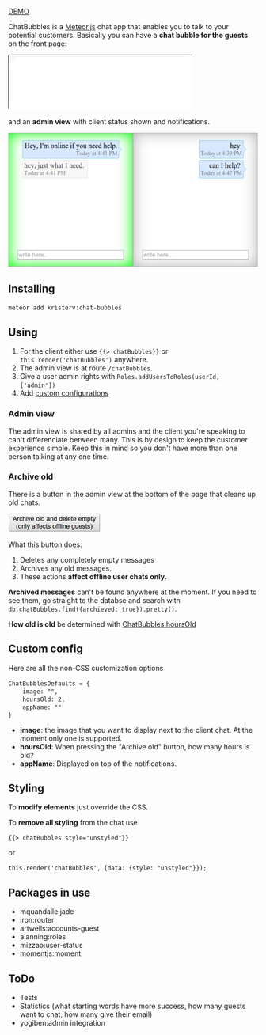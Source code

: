 [DEMO](http://chat-bubbles.meteor.com)

ChatBubbles is a [Meteor.js](http://meteor.com) chat app that enables you to talk to your potential customers. Basically you can have a **chat bubble for the guests** on the front page:

![client chat](https://github.com/KristerV/meteor-chat-bubbles/blob/master/readme/client.gif)

and an **admin view** with client status shown and notifications.

![Admin view](https://github.com/KristerV/meteor-chat-bubbles/blob/master/readme/admin.png)

## Installing

    meteor add kristerv:chat-bubbles

## Using

1. For the client either use `{{> chatBubbles}}` or `this.render('chatBubbles')` anywhere.
2. The admin view is at route `/chatBubbles`.
3. Give a user admin rights with `Roles.addUsersToRoles(userId, ['admin'])`
4. Add [custom configurations](#custom-config)

### Admin view

The admin view is shared by all admins and the client you're speaking to can't differenciate between many. This is by design to keep the customer experience simple. Keep this in mind so you don't have more than one person talking at any one time.

### Archive old

There is a button in the admin view at the bottom of the page that cleans up old chats.

![archive](https://github.com/KristerV/meteor-chat-bubbles/blob/master/readme/archive.png)

What this button does:

1. Deletes any completely empty messages  
2. Archives any old messages.
3. These actions **affect offline user chats only.**

**Archived messages** can't be found anywhere at the moment. If you need to see them, go straight to the databse and search with `db.chatBubbles.find({archieved: true}).pretty()`.

**How old is old** be determined with [ChatBubbles.hoursOld](#custom-config)

## Custom config

Here are all the non-CSS customization options

    ChatBubblesDefaults = {
    	image: "",
    	hoursOld: 2,
    	appName: ""
    }

- **image**: the image that you want to display next to the client chat. At the moment only one is supported.
- **hoursOld**: When pressing the "Archive old" button, how many hours is old?
- **appName**: Displayed on top of the notifications.

## Styling

To **modify elements** just override the CSS. 

To **remove all styling** from the chat use 

    {{> chatBubbles style="unstyled"}} 

or 

    this.render('chatBubbles', {data: {style: "unstyled"}});

## Packages in use

- mquandalle:jade
- iron:router
- artwells:accounts-guest
- alanning:roles
- mizzao:user-status
- momentjs:moment

## ToDo

- Tests
- Statistics (what starting words have more success, how many guests want to chat, how many give their email)
- yogiben:admin integration